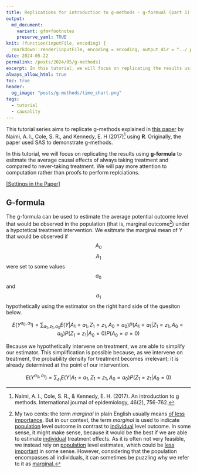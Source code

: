 ```yaml
---
title: Replications for introduction to g-methods - g-formual (part 1)
output:
  md_document:
    variant: gfm+footnotes
    preserve_yaml: TRUE
knit: (function(inputFile, encoding) {
  rmarkdown::render(inputFile, encoding = encoding, output_dir = "../_posts") })
date: 2024-05-22
permalink: /posts/2024/05/g-methods1
excerpt: In this tutorial, we will focus on replicating the results using **g-formula** to esitmate the average causal effects of always taking treatment and compared to never-taking treatment. 
always_allow_html: true
toc: true
header:
  og_image: "posts/g-methods/time_chart.png"
tags:
  - tutorial
  - causality
---
```

This tutorial series aims to replicate g-methods explained in [this paper](https://www.ncbi.nlm.nih.gov/pmc/articles/PMC6074945/) by Naimi, A. I., Cole, S. R., and Kennedy, E. H (2017)[^1] using **R**. Originally, the paper used SAS to demonstrate g-methods. 

In this tutorial, we will focus on replicating the results using **g-formula** to esitmate the average causal effects of always taking treatment and compared to never-taking treatment. We will pay more attention to computation rather than proofs to perform replciations.  


<style>
  .toggle-content {
    display: none; /* Hides the abstract by default */
    padding-top: 20px; /* Top padding when abstract is shown */
  }
</style>

<script type="text/javascript">
  function toggle_visibility(event, id) {
    event.preventDefault();
    var element = document.getElementById(id);
    if (element.style.display === 'none' || element.style.display === '') {
      element.style.display = 'block';
    } else {
      element.style.display = 'none';
    }
  }
</script>


<a href="#" onclick="toggle_visibility(event, 'pub1');">[Settings in the Paper]</a>
<div id="pub1" class="toggle-content"> The empirical setting is to treat HIV with a therapy regimen ($$A$$) in two time periods ($$t = 0, t = 1$$). Additionally, we measure the time-varying confounder, HIV viral load ($$Z$$) at times $$t = 0$$ and $$t = 1$$. Note that this time-varying confounder is measured prior to the treatment administered at each time period. Also, we assume $$Z$$ at time 0 is 1 (high, bad health condition) for all subjects. Our outcome is the CD4 count (cells/mm$$^3$$) observed at $$t = 2$$. 

Thus, we have:  

<img src="/images/posts/g-methods/time_chart.png" style="display: block; margin: auto; width: 80%;" />

Under the identifying assumptions described in [the paper](https://www.ncbi.nlm.nih.gov/pmc/articles/PMC6074945/), we will estimate the average casual effect of always taking treatment ($$a_0 = 1, a_1 = 1$$), compared to never taking treatment ($$a_0 = 0, a_1 = 0$$) in both time periods. For notation, we are using subscripts to indicate time periods.
.</div>

  
## G-formula

The g-formula can be used to estimate the average potential outcome level that would be observed in the population (that is, marginal outcome[^2]) under a hypotetical treatment intervention. We esitmate the marginal mean of Y that would be observed if $$A_0$$ $$A_1$$ were set to some values $$a_0$$ and $$a_1$$ hypothetically using the estimator on the right hand side of the quesiton below.  

$$ E(Y^{a_0, a_1}) =  \sum_{a_1, z_1, a_0} E(Y | A_1 = a_1, Z_1 = z_1, A_0 = a_0) 
P(A_1 = a_1 | Z_1 = z_1, A_0 = a_0)P(Z_1 = z_1 | A_0 = 0)P(A_0 = a = 0) 
$$ 

Because we hypothetically intervene on treatment, we are able to simplify our estimator. This simplification is possible because, as we intervene on treatment, the probability density for treatment becomes irrelevant; it is already determined at the point of our intervention.

$$E(Y^{a_0, a_1}) =  \sum_{z_1} E(Y | A_1 = a_1, Z_1 = z_1, A_0 = a_0) P(Z_1 = z_1 | A_0 = 0)$$




[^1]: Naimi, A. I., Cole, S. R., & Kennedy, E. H. (2017). An introduction to g methods. International journal of epidemiology, 46(2), 756-762.
[^2]: My two cents: the term <em>marginal</em> in plain English usually means <ins>of less importance</ins>. But in our context, the term <em>marginal</em> is used to indicate <ins>population</ins> level outcome in contrast to <ins>individual</ins> level outcome. In some sense, it might make sense, because it would be the best if we are able to estimate <ins>individual</ins> treatment effects. As it is often not very feasible, we instead rely on <ins>population</ins> level estimates, which could be <ins>less important</ins> in some sense. However, considering that the population encompasses all individuals, it can sometimes be puzzling why we refer to it as <ins>marginal.<ins>


